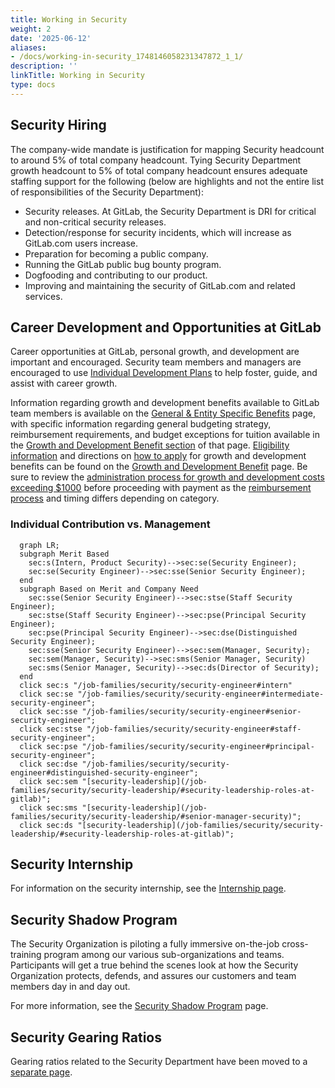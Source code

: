 ```yaml
---
title: Working in Security
weight: 2
date: '2025-06-12'
aliases:
- /docs/working-in-security_1748146058231347872_1_1/
description: ''
linkTitle: Working in Security
type: docs
---
```


## Security Hiring

The company-wide mandate is justification for mapping Security headcount to around 5% of total company headcount. Tying Security Department growth headcount to 5% of total company headcount ensures adequate staffing support for the following (below are highlights and not the entire list of responsibilities of the Security Department):

- Security releases. At GitLab, the Security Department is DRI for critical and non-critical security releases.
- Detection/response for security incidents, which will increase as GitLab.com users increase.
- Preparation for becoming a public company.
- Running the GitLab public bug bounty program.
- Dogfooding and contributing to our product.
- Improving and maintaining the security of GitLab.com and related services.

## Career Development and Opportunities at GitLab

Career opportunities at GitLab, personal growth, and development are important and encouraged. Security team members and managers are encouraged to use [Individual Development Plans](/handbook/security/individual-development-plan/) to help foster, guide, and assist with career growth.

Information regarding growth and development benefits available to GitLab team members is available on the [General & Entity Specific Benefits](/handbook/total-rewards/benefits/general-and-entity-benefits/#growth-and-development-fund) page, with specific information regarding general budgeting strategy, reimbursement requirements, and budget exceptions for tuition available in the [Growth and Development Benefit section](/handbook/total-rewards/benefits/general-and-entity-benefits/#growth-and-development-fund) of that page.  [Eligibility information](/handbook/people-group/learning-and-development/growth-and-development/#growth-and-development-fund-eligibility) and directions on [how to apply](/handbook/people-group/learning-and-development/growth-and-development/#how-to-apply-for-growth-and-development-benefits) for growth and development benefits can be found on the [Growth and Development Benefit](/handbook/people-group/learning-and-development/growth-and-development/) page.  Be sure to review the [administration process for growth and development costs exceeding $1000](/handbook/people-group/learning-and-development/growth-and-development/#administration-of-growth-and-development-reimbursements-over-1000) before proceeding with payment as the [reimbursement process](/handbook/people-group/learning-and-development/growth-and-development/#types-of-growth-and-development-reimbursements) and timing differs depending on category.

### Individual Contribution vs. Management

```mermaid
  graph LR;
  subgraph Merit Based
    sec:s(Intern, Product Security)-->sec:se(Security Engineer);
    sec:se(Security Engineer)-->sec:sse(Senior Security Engineer);
  end
  subgraph Based on Merit and Company Need
    sec:sse(Senior Security Engineer)-->sec:stse(Staff Security Engineer);
    sec:stse(Staff Security Engineer)-->sec:pse(Principal Security Engineer);
    sec:pse(Principal Security Engineer)-->sec:dse(Distinguished Security Engineer);
    sec:sse(Senior Security Engineer)-->sec:sem(Manager, Security);
    sec:sem(Manager, Security)-->sec:sms(Senior Manager, Security)
    sec:sms(Senior Manager, Security)-->sec:ds(Director of Security);
  end
  click sec:s "/job-families/security/security-engineer#intern"
  click sec:se "/job-families/security/security-engineer#intermediate-security-engineer";
  click sec:sse "/job-families/security/security-engineer#senior-security-engineer";
  click sec:stse "/job-families/security/security-engineer#staff-security-engineer";
  click sec:pse "/job-families/security/security-engineer#principal-security-engineer";
  click sec:dse "/job-families/security/security-engineer#distinguished-security-engineer";
  click sec:sem "[security-leadership](/job-families/security/security-leadership/#security-leadership-roles-at-gitlab)";
  click sec:sms "[security-leadership](/job-families/security/security-leadership/#senior-manager-security)";
  click sec:ds "[security-leadership](/job-families/security/security-leadership/#security-leadership-roles-at-gitlab)";
```

## Security Internship

For information on the security internship, see the [Internship page](internship/).

## Security Shadow Program

The Security Organization is piloting a fully immersive on-the-job cross-training program among our various sub-organizations and teams. Participants will get a true behind the scenes look at how the Security Organization protects, defends, and assures our customers and team members day in and day out.

For more information, see the [Security Shadow Program](/handbook/security/security-shadow/) page.

## Security Gearing Ratios

Gearing ratios related to the Security Department have been moved to a [separate page](/handbook/security/gearing-ratios/).
